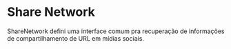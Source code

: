Share Network
============

ShareNetwork defini uma interface comum pra recuperação de informações de compartilhamento de URL em mídias sociais.
